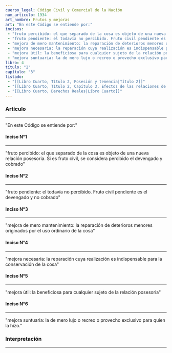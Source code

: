 ```yaml
---
cuerpo_legal: Código Civil y Comercial de la Nación
num_articulo: 1934
art_nombre: Frutos y mejoras
art: "En este Código se entiende por:"
incisos: 
 - "fruto percibido: el que separado de la cosa es objeto de una nueva relación posesoria. Si es fruto civil, se considera percibido el devengado y cobrado" 
 - "fruto pendiente: el todavía no percibido. Fruto civil pendiente es el devengado y no cobrado" 
 - "mejora de mero mantenimiento: la reparación de deterioros menores originados por el uso ordinario de la cosa" 
 - "mejora necesaria: la reparación cuya realización es indispensable para la conservación de la cosa" 
 - "mejora útil: la beneficiosa para cualquier sujeto de la relación posesoria" 
 - "mejora suntuaria: la de mero lujo o recreo o provecho exclusivo para quien la hizo." 
libro: 4
título: "2"
capítulo: "3"
listado:
 - "[[Libro Cuarto, Título 2, Posesión y tenencia|Título 2]]"
 - "[[Libro Cuarto, Título 2, Capítulo 3, Efectos de las relaciones de poder|Capítulo 3]]"
 - "[[Libro Cuarto, Derechos Reales|Libro Cuarto]]"
---
```

### Artículo
---
"En este Código se entiende por:"

#### Inciso N°1
---
"fruto percibido: el que separado de la cosa es objeto de una nueva relación posesoria. Si es fruto civil, se considera percibido el devengado y cobrado"

#### Inciso N°2
---
"fruto pendiente: el todavía no percibido. Fruto civil pendiente es el devengado y no cobrado"

#### Inciso N°3
---
"mejora de mero mantenimiento: la reparación de deterioros menores originados por el uso ordinario de la cosa"

#### Inciso N°4
---
"mejora necesaria: la reparación cuya realización es indispensable para la conservación de la cosa"

#### Inciso N°5
---
"mejora útil: la beneficiosa para cualquier sujeto de la relación posesoria"

#### Inciso N°6
---
"mejora suntuaria: la de mero lujo o recreo o provecho exclusivo para quien la hizo."


### Interpretación
---
